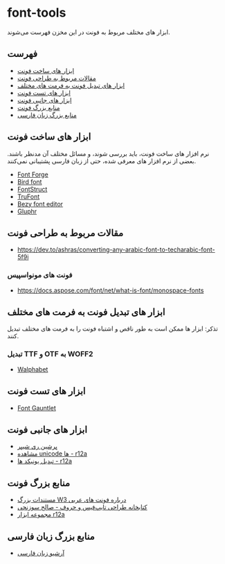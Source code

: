 # font-tools
ابزار های مختلف مربوط به فونت در این مخزن فهرست می‌شوند.

## فهرست
  - [ابزار های ساخت فونت](#ابزار-های-ساخت-فونت)
  - [مقالات مربوط به طراحی فونت](#مقالات-مربوط-به-طراحی-فونت)
  - [ابزار های تبدیل فونت به فرمت های مختلف](#ابزار-های-تبدیل-فونت-به-فرمت-های-مختلف)
  - [ابزار های تست فونت](#ابزار-های-تست-فونت)
  - [ابزار های جانبی فونت](#ابزار-های-جانبی-فونت)
  - [منابع بزرگ فونت](#منابع-بزرگ-فونت)
  - [منابع بزرگ زبان فارسی](#منابع-بزرگ-زبان-فارسی)


## ابزار های ساخت فونت
نرم افزار های ساخت فونت، باید بررسی شوند، و مسائل مختلف آن مدنظر باشند. بعضی از نرم افزار های معرفی شده، حتی از زبان فارسی پشتیبانی نمی‌کنند.
- [Font Forge](https://fontforge.org)
- [Bird font](https://birdfont.org/)
- [FontStruct](https://fontstruct.com/)
- [TruFont](https://trufont.github.io/)
- [Bezy font editor](https://github.com/eliheuer/bezy)
- [Gluphr](https://www.glyphrstudio.com/)


## مقالات مربوط به طراحی فونت
- https://dev.to/ashras/converting-any-arabic-font-to-techarabic-font-5f9i

### فونت های مونواسپیس
- https://docs.aspose.com/font/net/what-is-font/monospace-fonts

## ابزار های تبدیل فونت به فرمت های مختلف
تذکر: ابزار ها ممکن است به طور ناقص و اشتباه فونت را به فرمت های مختلف تبدیل کنند.

### تبدیل TTF و OTF به WOFF2
- [Walphabet](https://github.com/tanrax/walphabet)

## ابزار های تست فونت
- [Font Gauntlet](https://fontgauntlet.com/)


## ابزار های جانبی فونت
- [پرشین ری شیپر](https://libre.font-store.ir/persian-reshaper/)
- [مشاهده unicode ها - r12a](https://r12a.github.io/uniview/index.html)
- [تبدیل یونیکد ها - r12a](https://r12a.github.io/app-conversion/)



## منابع بزرگ فونت
- [مستندات بزرگ W3 درباره فونت های عربی](https://www.w3.org/TR/alreq/)
- [کتابخانه طراحی تایپ‌فیس و حروف - صالح سوزنچی](https://drive.google.com/drive/folders/1jWrkeOOFxsIc4iAx44ASrk4sMfkzEhlB)
- [مجموعه ابزار r12a](https://r12a.github.io/)


## منابع بزرگ زبان فارسی
- [آرشیو زبان فارسی](https://drive.google.com/drive/folders/1I_suHrrwEuO09JtPIGBh-y0bBh2Hjbgs)
